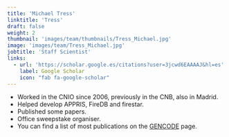 ```yaml
---
title: 'Michael Tress'
linktitle: 'Tress'
draft: false
weight: 2
thumbnail: 'images/team/thumbnails/Tress_Michael.jpg'
image: 'images/team/Tress_Michael.jpg'
jobtitle: 'Staff Scientist'
links:
  - url: 'https://scholar.google.es/citations?user=3jcwd6EAAAAJ&hl=es'
    label: Google Scholar
    icon: "fab fa-google-scholar"
---
```


- Worked in the CNIO since 2006, previously in the CNB, also in Madrid.
- Helped develop APPRIS, FireDB and firestar.
- Published some papers.
- Office sweepstake organiser.
- You can find a list of most publications on the [GENCODE](https://bioinformatics.cnio.es/gencode/) page.


